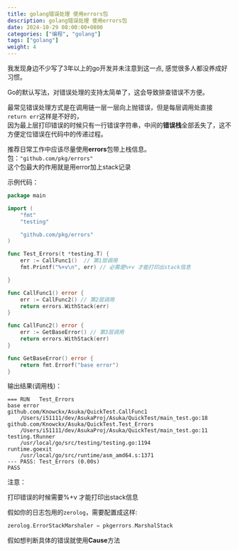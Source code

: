 ```yaml
---
title: golang错误处理 使用errors包
description: golang错误处理 使用errors包
date: 2024-10-29 08:00:00+0800
categories: ["编程", "golang"]
tags: ["golang"]
weight: 4
---
```


我发现身边不少写了3年以上的go开发并未注意到这一点, 感觉很多人都没养成好习惯。

Go的默认写法，对错误处理的支持太简单了，这会导致排查错误不方便。

最常见错误处理方式是在调用链一层一层向上抛错误，但是每层调用处直接`return err`这样是不好的，    
因为最上层打印错误的时候只有一行错误字符串，中间的**错误栈**全部丢失了，这不方便定位错误在代码中的传递过程。


推荐日常工作中应该尽量使用**errors**包带上栈信息。 包：`"github.com/pkg/errors"`  
这个包最大的作用就是用error加上stack记录


示例代码：

```go
package main

import (
    "fmt"
    "testing"

    "github.com/pkg/errors"
)

func Test_Errors(t *testing.T) {
    err := CallFunc1()  // 第1层调用
    fmt.Printf("%+v\n", err) // 必需是%+v 才能打印出stack信息

}

func CallFunc1() error {
    err := CallFunc2() // 第2层调用
    return errors.WithStack(err)
}

func CallFunc2() error {
    err := GetBaseError() // 第3层调用
    return errors.WithStack(err)
}

func GetBaseError() error {
    return fmt.Errorf("base error")
}
```

输出结果(调用栈)：

```shell
=== RUN   Test_Errors
base error  
github.com/Knowckx/Asuka/QuickTest.CallFunc1
    /Users/i51111/dev/AsukaProj/Asuka/QuickTest/main_test.go:18
github.com/Knowckx/Asuka/QuickTest.Test_Errors
    /Users/i51111/dev/AsukaProj/Asuka/QuickTest/main_test.go:11
testing.tRunner
    /usr/local/go/src/testing/testing.go:1194
runtime.goexit
    /usr/local/go/src/runtime/asm_amd64.s:1371
--- PASS: Test_Errors (0.00s)
PASS
```


注意：

打印错误的时候需要%+v 才能打印出stack信息

假如你的日志包用的`zerolog`，需要配置成这样:  
```go
zerolog.ErrorStackMarshaler = pkgerrors.MarshalStack
```

假如想判断具体的错误就使用**Cause**方法